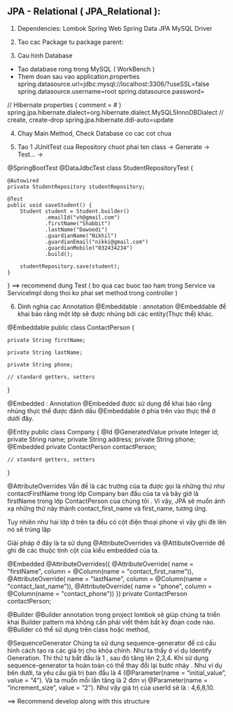 
## JPA - Relational ( JPA_Relational ):
1. Dependencies:
   Lombok
   Spring Web
   Spring Data JPA
   MySQL Driver

2. Tao cac Package tu package parent:

3. Cau hinh Database
- Tao database rong trong MySQL ( WorkBench )
- Them doan sau vao application.properties
  spring.datasource.url=jdbc:mysql://localhost:3306/<ten database>?useSSL=false
  spring.datasource.username=root
  spring.datasource.password=

// Hibernate properties ( comment = # )
spring.jpa.hibernate.dialect=org.hibernate.dialect.MySQL5InnoDBDialect
// create, create-drop
spring.jpa.hibernate.ddl-auto=update

4. Chay Main Method, Check Database co cac cot chua

5. Tao 1 JUnitTest cua Repository
   chuot phai ten class -> Generate -> Test... ->

@SpringBootTest
@DataJdbcTest
class StudentRepositoryTest {

    @Autowired
    private StudentRepository studentRepository;

    @Test
    public void saveStudent() {
        Student student = Student.builder()
                .emailId("vh@gmail.com")
                .firstName("Shabbit")
                .lastName("Dawoodi")
                .guardianName("Nikhil")
                .guardianEmail("nikki@gmail.com")
                .guardianMobile("032434234")
                .build();
        
        studentRepository.save(student);
    }
}
==> recommend dung Test ( bo qua cac buoc tao ham trong Service va ServiceImpl
dong thoi ko phai set method trong controller )

6. Dinh nghia cac Annotation
   @Embeddable : annotation @Embeddable để khai báo rằng một lớp sẽ được nhúng bởi
   các entity(Thực thể) khác.

@Embeddable
public class ContactPerson {

    private String firstName;

    private String lastName;

    private String phone;

    // standard getters, setters
}

@Embedded : Annotation @Embedded được sử dụng để khai báo rằng nhúng thực thể
được đánh dấu @Embeddable ở phía trên vào thực thể ở dưới đây.

@Entity
public class Company {
@Id   @GeneratedValue   private Integer id;
private String name;
private String address;
private String phone;
@Embedded  private ContactPerson contactPerson;

    // standard getters, setters
}

@AttributeOverrides
Vấn đề là các trường của ta được gọi là những thứ như contactFirstName trong lớp
Company ban đầu của ta và bây giờ là firstName trong lớp ContactPerson của chúng
tôi . Vì vậy, JPA sẽ muốn ánh xạ những thứ này thành contact_first_name và
first_name, tương ứng.

Tuy nhiên như hai lớp ở trên ta đều có cột điện thoại phone vì vậy ghi đè lên nó
sẽ trùng lặp

Giải pháp ở đây là ta sử dụng @AttributeOverrides và @AttibuteOverride để ghi đè
các thuộc tính cột của kiểu embedded của ta.

@Embedded
@AttributeOverrides({
@AttributeOverride( name = "firstName", column = @Column(name = "contact_first_name")),
@AttributeOverride( name = "lastName", column = @Column(name = "contact_last_name")),
@AttributeOverride( name = "phone", column = @Column(name = "contact_phone"))
})
private ContactPerson contactPerson;

@Builder
@Builder annotation trong project lombok sẽ giúp chúng ta triển khai Builder pattern
mà không cần phải viết thêm bất kỳ đoạn code nào. @Builder có thể sử dụng trên class
hoặc method,

@SequenceGenerator
Chúng ta sử dụng sequence-generator để có cấu hình cách tạo ra các giá trị cho khóa chính.
Như ta thấy ở ví dụ Identify Generation. Thì thứ tự bắt đầu là 1 , sau đó tăng lên 2,3,4.
Khi sử dụng sequence-generator ta hoàn toàn có thể thay đổi lại bước nhảy . Như ví dụ bên
dưới, ta yêu cầu giá trị ban đầu là 4 (@Parameter(name = “initial_value”, value = “4”).
Và ta muốn mỗi lần tăng là 2 đơn vị @Parameter(name = “increment_size”, value = “2”). Như
vậy giá trị của userId sẽ là : 4,6,8,10.

==> Recommend develop along with this structure